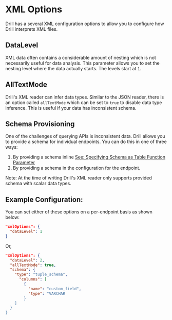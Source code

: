 # XML Options
Drill has a several XML configuration options to allow you to configure how Drill interprets XML files.

## DataLevel
XML data often contains a considerable amount of nesting which is not necessarily useful for data analysis. This parameter allows you to set the nesting level
  where the data actually starts.  The levels start at `1`.

## AllTextMode
Drill's XML reader can infer data types.  Similar to the JSON reader, there is an option called
`allTextMode` which can be set to `true` to disable data type inference.  This is useful if your
data has inconsistent schema.

## Schema Provisioning
One of the challenges of querying APIs is inconsistent data.  Drill allows you to provide a schema for individual endpoints.  You can do this in one of three ways:

1. By providing a schema inline [See: Specifying Schema as Table Function Parameter](https://drill.apache.org/docs/plugin-configuration-basics/#specifying-the-schema-as-table-function-parameter)
2. By providing a schema in the configuration for the endpoint.

Note: At the time of writing Drill's XML reader only supports provided schema with scalar data types.

## Example Configuration:
You can set either of these options on a per-endpoint basis as shown below:

```json
"xmlOptions": {
  "dataLevel": 1
}
```

Or,
```json
"xmlOptions": {
  "dataLevel": 2,
  "allTextMode": true,
  "schema": {
    "type": "tuple_schema",
      "columns": [
        {
          "name": "custom_field",
          "type": "VARCHAR
        }
    ]
  }
}
```
